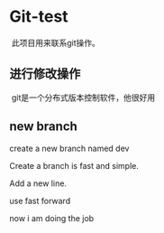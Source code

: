 # Git-test

​	此项目用来联系git操作。

## 进行修改操作

​	git是一个分布式版本控制软件，他很好用

## new branch

create a new branch named dev

Create a branch is fast and simple.

Add a new line.

use fast forward

now i am doing the job